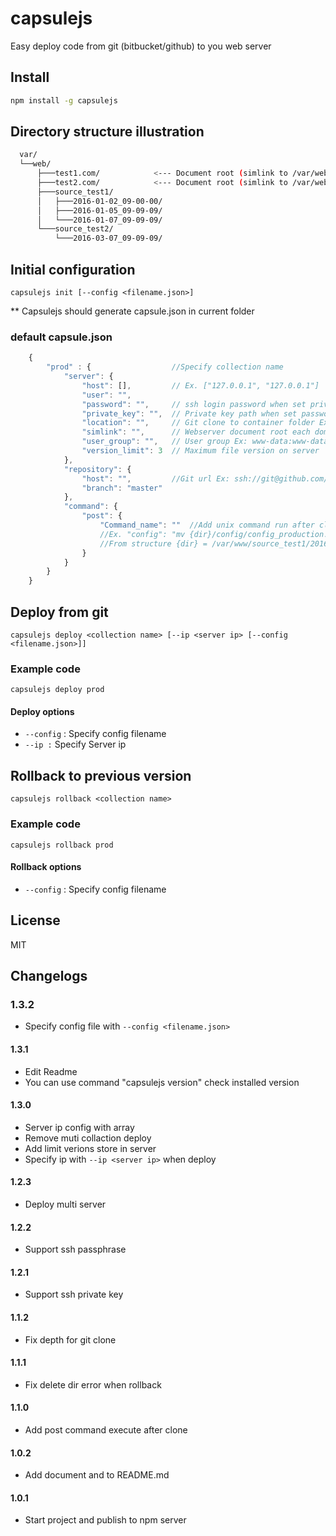capsulejs
=========

Easy deploy code from git (bitbucket/github) to you web server

Install
---

```sh
npm install -g capsulejs

```

Directory structure illustration 
---
```sh
  var/
  └──web/
      ├───test1.com/            <--- Document root (simlink to /var/web/source_test1/2016-01-07_09-09-09)
      ├───test2.com/            <--- Document root (simlink to /var/web/source_test2/2016-03-07_09-09-09)
      ├───source_test1/
      │   ├───2016-01-02_09-00-00/
      │   ├───2016-01-05_09-09-09/
      │   └───2016-01-07_09-09-09/
      └───source_test2/
          └───2016-03-07_09-09-09/

```

Initial configuration
---
```
capsulejs init [--config <filename.json>]
```

** Capsulejs should generate capsule.json in current folder
### default capsule.json

```javascript
    {
        "prod" : {                  //Specify collection name
            "server": {
                "host": [],         // Ex. ["127.0.0.1", "127.0.0.1"]
                "user": "",
                "password": "",     // ssh login password when set private_key is blank
                "private_key": "",  // Private key path when set password is blank
                "location": "",     // Git clone to container folder Ex. "/var/web/source_test1" or "/var/web/source_test2"
                "simlink": "",      // Webserver document root each domain Ex. "/var/web/test1.com" or "/var/web/test2.com"
                "user_group": "",   // User group Ex: www-data:www-data
                "version_limit": 3  // Maximum file version on server
            },
            "repository": {
                "host": "",         //Git url Ex: ssh://git@github.com/foo/bar.git
                "branch": "master"
            },
            "command": {
                "post": {
                    "Command_name": ""  //Add unix command run after cloned; use {dir} will automatic replace with deployed directory
                    //Ex. "config": "mv {dir}/config/config_production.php {dir}/config/config.php" 
                    //From structure {dir} = /var/www/source_test1/2016-01-07_09-09-09 
                }
            }
        }
    }
```

Deploy from git
---
```
capsulejs deploy <collection name> [--ip <server ip> [--config <filename.json>]]
```
### Example code

```
capsulejs deploy prod
```

#### Deploy options
- `--config` : Specify config filename
- `--ip :` Specify Server ip


Rollback to previous version
---
```
capsulejs rollback <collection name>
```

### Example code
```
capsulejs rollback prod
```

#### Rollback options
- `--config` : Specify config filename



License
---

MIT

Changelogs
---
### 1.3.2
- Specify config file with `--config <filename.json>`

#### 1.3.1
- Edit Readme
- You can use command "capsulejs version" check installed version 

#### 1.3.0
- Server ip config with array
- Remove muti collaction deploy
- Add limit verions store in server
- Specify ip with `--ip <server ip>` when deploy

#### 1.2.3
- Deploy multi server

#### 1.2.2
- Support ssh passphrase

#### 1.2.1
- Support ssh private key

#### 1.1.2
- Fix depth for git clone

#### 1.1.1
- Fix delete dir error when rollback

#### 1.1.0
- Add post command execute after clone

#### 1.0.2
- Add document and to README.md

#### 1.0.1
- Start project and publish to npm server
